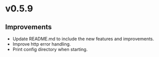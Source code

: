 # v0.5.9

## Improvements

- Update README.md to include the new features and improvements.
- Improve http error handling.
- Print config directory when starting.
